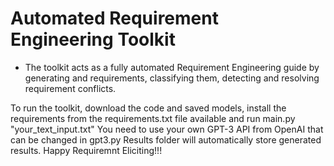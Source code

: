 # Automated Requirement Engineering Toolkit

* The toolkit acts as a fully automated Requirement Engineering guide by generating and requirements, classifying them, detecting and resolving requirement conflicts.

To run the toolkit, download the code and saved models, install the requirements from the requirements.txt file available and run main.py "your_text_input.txt"
You need to use your own GPT-3 API from OpenAI that can be changed in gpt3.py 
Results folder will automatically store generated results.
Happy Requiremnt Eliciting!!!
